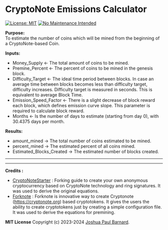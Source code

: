 # CryptoNote Emissions Calculator

[![License: MIT](https://img.shields.io/badge/License-MIT-yellow.svg)](https://opensource.org/licenses/MIT) [![No Maintenance Intended](http://unmaintained.tech/badge.svg)](http://unmaintained.tech/)

**Purpose:**  
To estimate the number of coins which will be mined from the beginning of a CryptoNote-based Coin.

**Inputs:**
- Money_Supply <- The total amount of coins to be mined.
- Premine_Percent <- The percent of coins to be mined in the genesis block.
- Difficulty_Target <- The ideal time period between blocks. In case an average time between blocks becomes less than difficulty target, difficulty increases. Difficulty target is measured in seconds.  This is equivalent to average Block Time.
- Emission_Speed_Factor <- There is a slight decrease of block reward each block, which defines emission curve slope. This parameter is required to calculate block reward.
- Months <- Is the number of days to estimate (starting from day 0), with 30.4375 days per month.

**Results:**
- amount_mined  -> The total number of coins estimated to be mined.
- percent_mined -> The estimated percent of all coins mined.
- Estimated_Blocks_Created -> The estimated number of blocks created.  

________________________________________________________________________________________________________________________________________
________________________________________________________________________________________________________________________________________


**Credits :**

- [CryptoNoteStarter](https://cryptonotestarter.org/inner.html) : Forking guide to create your own anonymous cryptocurrency based on CryptoNote technology and ring signatures.  It was used to derive the original equations.
- [Forknote](https://forknote.net/create/) : Forknote is innovative way to create Cryptonote (https://cryptonote.org) based cryptotokens. It gives the users the ability to create cryptotokens just by creating a simple configuration file.  It was used to derive the equations for premining.



**MIT License**
Copyright (c) 2023-2024 [Joshua Paul Barnard](https://mit-license.org/).
